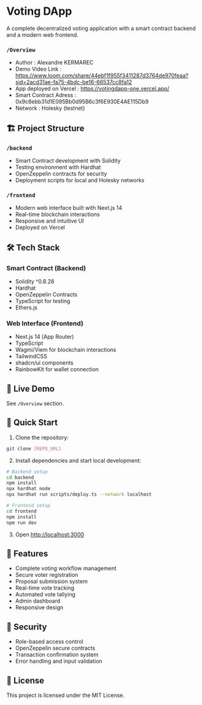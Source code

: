 # Voting DApp

A complete decentralized voting application with a smart contract backend and a modern web frontend.

### `/Overview`
- Author : Alexandre KERMAREC
- Demo Video Link : https://www.loom.com/share/44ebf1f955f3411287d3764de970feaa?sid=2acd31ae-fa75-4bdc-be16-66537cc8fa12
- App deployed on Vercel : https://votingdapp-one.vercel.app/
- Smart Contract Adress : 0x9c8ebb31d1E095Bb0d95B6c3f6E930E4AE115Db9
- Network : Holesky (testnet)

## 🏗 Project Structure

### `/backend`
- Smart Contract development with Solidity
- Testing environment with Hardhat
- OpenZeppelin contracts for security
- Deployment scripts for local and Holesky networks

### `/frontend`
- Modern web interface built with Next.js 14
- Real-time blockchain interactions
- Responsive and intuitive UI
- Deployed on Vercel

## 🛠 Tech Stack

### Smart Contract (Backend)
- Solidity ^0.8.28
- Hardhat
- OpenZeppelin Contracts
- TypeScript for testing
- Ethers.js

### Web Interface (Frontend)
- Next.js 14 (App Router)
- TypeScript
- Wagmi/Viem for blockchain interactions
- TailwindCSS
- shadcn/ui components
- RainbowKit for wallet connection

## 🚀 Live Demo

See `/Overview` section.

## 🏁 Quick Start

1. Clone the repository:
```bash
git clone [REPO_URL]
```

2. Install dependencies and start local development:
```bash
# Backend setup
cd backend
npm install
npx hardhat node
npx hardhat run scripts/deploy.ts --network localhost

# Frontend setup
cd frontend
npm install
npm run dev
```

3. Open [http://localhost:3000](http://localhost:3000)

## 📝 Features

- Complete voting workflow management
- Secure voter registration
- Proposal submission system
- Real-time vote tracking
- Automated vote tallying
- Admin dashboard
- Responsive design

## 🔐 Security

- Role-based access control
- OpenZeppelin secure contracts
- Transaction confirmation system
- Error handling and input validation

## 📄 License

This project is licensed under the MIT License. 
